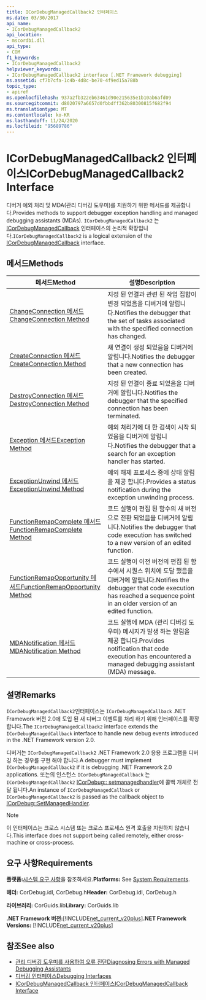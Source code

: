 ```yaml
---
title: ICorDebugManagedCallback2 인터페이스
ms.date: 03/30/2017
api_name:
- ICorDebugManagedCallback2
api_location:
- mscordbi.dll
api_type:
- COM
f1_keywords:
- ICorDebugManagedCallback2
helpviewer_keywords:
- ICorDebugManagedCallback2 interface [.NET Framework debugging]
ms.assetid: cf7b7cfa-1c4b-4d8c-be70-4f9ed15a788b
topic_type:
- apiref
ms.openlocfilehash: 937a2fb322eb63461d90e215635e1b10ab6afd09
ms.sourcegitcommit: d8020797a6657d0fbbdff362b80300815f682f94
ms.translationtype: MT
ms.contentlocale: ko-KR
ms.lasthandoff: 11/24/2020
ms.locfileid: "95689786"
---
```

# <a name="icordebugmanagedcallback2-interface"></a><span data-ttu-id="725a5-102">ICorDebugManagedCallback2 인터페이스</span><span class="sxs-lookup"><span data-stu-id="725a5-102">ICorDebugManagedCallback2 Interface</span></span>

<span data-ttu-id="725a5-103">디버거 예외 처리 및 MDA(관리 디버깅 도우미)를 지원하기 위한 메서드를 제공합니다.</span><span class="sxs-lookup"><span data-stu-id="725a5-103">Provides methods to support debugger exception handling and managed debugging assistants (MDAs).</span></span> <span data-ttu-id="725a5-104">`ICorDebugManagedCallback2` 는 [ICorDebugManagedCallback](icordebugmanagedcallback-interface.md) 인터페이스의 논리적 확장입니다.</span><span class="sxs-lookup"><span data-stu-id="725a5-104">`ICorDebugManagedCallback2` is a logical extension of the [ICorDebugManagedCallback](icordebugmanagedcallback-interface.md) interface.</span></span>  
  
## <a name="methods"></a><span data-ttu-id="725a5-105">메서드</span><span class="sxs-lookup"><span data-stu-id="725a5-105">Methods</span></span>  
  
|<span data-ttu-id="725a5-106">메서드</span><span class="sxs-lookup"><span data-stu-id="725a5-106">Method</span></span>|<span data-ttu-id="725a5-107">설명</span><span class="sxs-lookup"><span data-stu-id="725a5-107">Description</span></span>|  
|------------|-----------------|  
|[<span data-ttu-id="725a5-108">ChangeConnection 메서드</span><span class="sxs-lookup"><span data-stu-id="725a5-108">ChangeConnection Method</span></span>](icordebugmanagedcallback2-changeconnection-method.md)|<span data-ttu-id="725a5-109">지정 된 연결과 관련 된 작업 집합이 변경 되었음을 디버거에 알립니다.</span><span class="sxs-lookup"><span data-stu-id="725a5-109">Notifies the debugger that the set of tasks associated with the specified connection has changed.</span></span>|  
|[<span data-ttu-id="725a5-110">CreateConnection 메서드</span><span class="sxs-lookup"><span data-stu-id="725a5-110">CreateConnection Method</span></span>](icordebugmanagedcallback2-createconnection-method.md)|<span data-ttu-id="725a5-111">새 연결이 생성 되었음을 디버거에 알립니다.</span><span class="sxs-lookup"><span data-stu-id="725a5-111">Notifies the debugger that a new connection has been created.</span></span>|  
|[<span data-ttu-id="725a5-112">DestroyConnection 메서드</span><span class="sxs-lookup"><span data-stu-id="725a5-112">DestroyConnection Method</span></span>](icordebugmanagedcallback2-destroyconnection-method.md)|<span data-ttu-id="725a5-113">지정 된 연결이 종료 되었음을 디버거에 알립니다.</span><span class="sxs-lookup"><span data-stu-id="725a5-113">Notifies the debugger that the specified connection has been terminated.</span></span>|  
|[<span data-ttu-id="725a5-114">Exception 메서드</span><span class="sxs-lookup"><span data-stu-id="725a5-114">Exception Method</span></span>](icordebugmanagedcallback2-exception-method.md)|<span data-ttu-id="725a5-115">예외 처리기에 대 한 검색이 시작 되었음을 디버거에 알립니다.</span><span class="sxs-lookup"><span data-stu-id="725a5-115">Notifies the debugger that a search for an exception handler has started.</span></span>|  
|[<span data-ttu-id="725a5-116">ExceptionUnwind 메서드</span><span class="sxs-lookup"><span data-stu-id="725a5-116">ExceptionUnwind Method</span></span>](icordebugmanagedcallback2-exceptionunwind-method.md)|<span data-ttu-id="725a5-117">예외 해제 프로세스 중에 상태 알림을 제공 합니다.</span><span class="sxs-lookup"><span data-stu-id="725a5-117">Provides a status notification during the exception unwinding process.</span></span>|  
|[<span data-ttu-id="725a5-118">FunctionRemapComplete 메서드</span><span class="sxs-lookup"><span data-stu-id="725a5-118">FunctionRemapComplete Method</span></span>](icordebugmanagedcallback2-functionremapcomplete-method.md)|<span data-ttu-id="725a5-119">코드 실행이 편집 된 함수의 새 버전으로 전환 되었음을 디버거에 알립니다.</span><span class="sxs-lookup"><span data-stu-id="725a5-119">Notifies the debugger that code execution has switched to a new version of an edited function.</span></span>|  
|[<span data-ttu-id="725a5-120">FunctionRemapOpportunity 메서드</span><span class="sxs-lookup"><span data-stu-id="725a5-120">FunctionRemapOpportunity Method</span></span>](icordebugmanagedcallback2-functionremapopportunity-method.md)|<span data-ttu-id="725a5-121">코드 실행이 이전 버전의 편집 된 함수에서 시퀀스 위치에 도달 했음을 디버거에 알립니다.</span><span class="sxs-lookup"><span data-stu-id="725a5-121">Notifies the debugger that code execution has reached a sequence point in an older version of an edited function.</span></span>|  
|[<span data-ttu-id="725a5-122">MDANotification 메서드</span><span class="sxs-lookup"><span data-stu-id="725a5-122">MDANotification Method</span></span>](icordebugmanagedcallback2-mdanotification-method.md)|<span data-ttu-id="725a5-123">코드 실행에 MDA (관리 디버깅 도우미) 메시지가 발생 하는 알림을 제공 합니다.</span><span class="sxs-lookup"><span data-stu-id="725a5-123">Provides notification that code execution has encountered a managed debugging assistant (MDA) message.</span></span>|  
  
## <a name="remarks"></a><span data-ttu-id="725a5-124">설명</span><span class="sxs-lookup"><span data-stu-id="725a5-124">Remarks</span></span>  

 <span data-ttu-id="725a5-125">`ICorDebugManagedCallback2`인터페이스는 `ICorDebugManagedCallback` .NET Framework 버전 2.0에 도입 된 새 디버그 이벤트를 처리 하기 위해 인터페이스를 확장 합니다.</span><span class="sxs-lookup"><span data-stu-id="725a5-125">The `ICorDebugManagedCallback2` interface extends the `ICorDebugManagedCallback` interface to handle new debug events introduced in the .NET Framework version 2.0.</span></span>  
  
 <span data-ttu-id="725a5-126">디버거는 `ICorDebugManagedCallback2` .NET Framework 2.0 응용 프로그램을 디버깅 하는 경우를 구현 해야 합니다.</span><span class="sxs-lookup"><span data-stu-id="725a5-126">A debugger must implement `ICorDebugManagedCallback2` if it is debugging .NET Framework 2.0 applications.</span></span> <span data-ttu-id="725a5-127">또는의 인스턴스 `ICorDebugManagedCallback` 는 `ICorDebugManagedCallback2` [ICorDebug:: setmanagedhandler](icordebug-setmanagedhandler-method.md)에 콜백 개체로 전달 됩니다.</span><span class="sxs-lookup"><span data-stu-id="725a5-127">An instance of `ICorDebugManagedCallback` or `ICorDebugManagedCallback2` is passed as the callback object to [ICorDebug::SetManagedHandler](icordebug-setmanagedhandler-method.md).</span></span>  
  
> [!NOTE]
> <span data-ttu-id="725a5-128">이 인터페이스는 크로스 시스템 또는 크로스 프로세스 원격 호출을 지원하지 않습니다.</span><span class="sxs-lookup"><span data-stu-id="725a5-128">This interface does not support being called remotely, either cross-machine or cross-process.</span></span>  
  
## <a name="requirements"></a><span data-ttu-id="725a5-129">요구 사항</span><span class="sxs-lookup"><span data-stu-id="725a5-129">Requirements</span></span>  

 <span data-ttu-id="725a5-130">**플랫폼:**[시스템 요구 사항](../../get-started/system-requirements.md)을 참조하세요.</span><span class="sxs-lookup"><span data-stu-id="725a5-130">**Platforms:** See [System Requirements](../../get-started/system-requirements.md).</span></span>  
  
 <span data-ttu-id="725a5-131">**헤더:** CorDebug.idl, CorDebug.h</span><span class="sxs-lookup"><span data-stu-id="725a5-131">**Header:** CorDebug.idl, CorDebug.h</span></span>  
  
 <span data-ttu-id="725a5-132">**라이브러리:** CorGuids.lib</span><span class="sxs-lookup"><span data-stu-id="725a5-132">**Library:** CorGuids.lib</span></span>  
  
 <span data-ttu-id="725a5-133">**.NET Framework 버전:**[!INCLUDE[net_current_v20plus](../../../../includes/net-current-v20plus-md.md)]</span><span class="sxs-lookup"><span data-stu-id="725a5-133">**.NET Framework Versions:** [!INCLUDE[net_current_v20plus](../../../../includes/net-current-v20plus-md.md)]</span></span>  
  
## <a name="see-also"></a><span data-ttu-id="725a5-134">참조</span><span class="sxs-lookup"><span data-stu-id="725a5-134">See also</span></span>

- [<span data-ttu-id="725a5-135">관리 디버깅 도우미를 사용하여 오류 진단</span><span class="sxs-lookup"><span data-stu-id="725a5-135">Diagnosing Errors with Managed Debugging Assistants</span></span>](../../debug-trace-profile/diagnosing-errors-with-managed-debugging-assistants.md)
- [<span data-ttu-id="725a5-136">디버깅 인터페이스</span><span class="sxs-lookup"><span data-stu-id="725a5-136">Debugging Interfaces</span></span>](debugging-interfaces.md)
- [<span data-ttu-id="725a5-137">ICorDebugManagedCallback 인터페이스</span><span class="sxs-lookup"><span data-stu-id="725a5-137">ICorDebugManagedCallback Interface</span></span>](icordebugmanagedcallback-interface.md)
